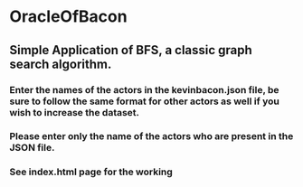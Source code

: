 # OracleOfBacon
## Simple Application of BFS, a classic graph search algorithm.

### Enter the names of the actors in the kevinbacon.json file, be sure to follow the same format for other actors as well if you wish to increase the dataset.

### Please enter only the name of the actors who are present in the JSON file.

### See index.html page for the working

